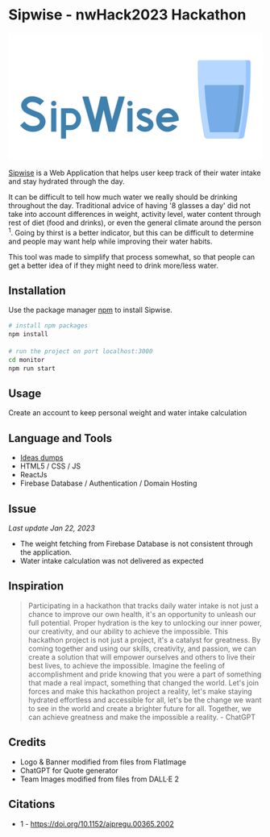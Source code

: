 # Sipwise - nwHack2023 Hackathon

![Banner!](https://github.com/dinhplnguyen/nwhack-2023/blob/Rafi/misc/banner1.jpg)

[Sipwise](https://sipwise.tech/) is a Web Application that helps user keep track of their water intake and stay hydrated through the day.

It can be difficult to tell how much water we really should be drinking throughout the day. Traditional advice of having '8 glasses a day' did not take into account differences in weight, activity level, water content through rest of diet (food and drinks), or even the general climate around the person <sup>1</sup>. Going by thirst is a better indicator, but this can be difficult to determine and people may want help while improving their water habits. 

This tool was made to simplify that process somewhat, so that people can get a better idea of if they might need to drink more/less water. 

## Installation

Use the package manager [npm](https://www.npmjs.com/) to install Sipwise.

```bash
# install npm packages
npm install

# run the project on port localhost:3000
cd monitor
npm run start
```

## Usage
Create an account to keep personal weight and water intake calculation 

## Language and Tools
- [Ideas dumps](https://docs.google.com/document/d/1Y9rcPVSoDDuW5K6p96kb4RSO0-6bRXnfRudMVy4bKqA/edit?usp=sharing)
- HTML5 / CSS / JS
- ReactJs
- Firebase Database / Authentication / Domain Hosting

## Issue
*Last update Jan 22, 2023*

- The weight fetching from Firebase Database is not consistent through the application.
- Water intake calculation was not delivered as expected

## Inspiration
> Participating in a hackathon that tracks daily water intake is not just a chance to improve our own health, it's an opportunity to unleash our full potential. Proper hydration is the key to unlocking our inner power, our creativity, and our ability to achieve the impossible. This hackathon project is not just a project, it's a catalyst for greatness. By coming together and using our skills, creativity, and passion, we can create a solution that will empower ourselves and others to live their best lives, to achieve the impossible. Imagine the feeling of accomplishment and pride knowing that you were a part of something that made a real impact, something that changed the world. Let's join forces and make this hackathon project a reality, let's make staying hydrated effortless and accessible for all, let's be the change we want to see in the world and create a brighter future for all. Together, we can achieve greatness and make the impossible a reality. - ChatGPT

## Credits
* Logo & Banner modified from files from FlatImage
* ChatGPT for Quote generator
* Team Images modified from files from DALL·E 2

## Citations
 * 1 - https://doi.org/10.1152/ajpregu.00365.2002
